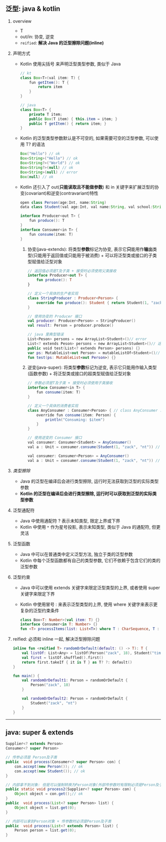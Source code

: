 ## 泛型: java & kotlin

1. overview

   - T
   - out/in: 协变, 逆变
   - `reified`: **解决 Java 的泛型擦除问题(inline)**

2. 声明方式

   - Kotlin 使用尖括号 <T> 来声明泛型类型参数, 类似于 Java

     ```java
     // kt
     class Box<T>(val item: T) {
         fun getItem(): T {
             return item
         }
     }

     // java
     class Box<T> {
         private T item;
         public Box(T item) { this.item = item; }
         public T getItem() { return item; }
     }
     ```

   - Kotlin 的泛型类型参数默认是不可空的, 如果需要可空的泛型参数, 可以使用 T? 的语法

     ```java
     Box("Hello") // ok
     Box<String>("Hello") // ok
     Box<String?>("World") // ok
     Box<String?>(null) // ok
     Box<String>(null) // error
     Box(null) // ok
     ```

   - Kotlin 还引入了 out(**只能读取且不能做参数**) 和 in 关键字来扩展泛型的协变(covariant)和逆变(contravariant)特性

     ```java
     open class Person(age:Int, name:String)
     data class Student(val age:Int, val name:String, val school:String) : Person(age, name)

     interface Producer<out T> {
         fun produce(): T
     }
     interface Consumer<in T> {
         fun consume(item: T)
     }
     ```

     1. 协变(java-extends): 将类型**参数**标记为协变, 表示它**只**能用作**输出**类型(只能用于返回值或只能用于被消费) + 可以将泛型类或接口的子类型赋值给泛型对象

        ```kotlin
        // 返回值必须是T及子类 + 接受时必须使用父类接收
        interface Producer<out T> {
            fun produce(): T
        }

        // 定义一个具体的生产者实现
        class StringProducer : Producer<Person> {
            override fun produce(): Student { return Student(1, "zack", "nt") }
        }

        // 使用协变的 Producer 接口
        val producer: Producer<Person> = StringProducer()
        val result: Person = producer.produce()

        // java 里典型错误
        List<Peson> persons = new ArrayList<Student>()// error
        List<? extends Peson> persons = new ArrayList<Student>()// 这样定义没有意义, 只能使用作为参数
        public void test(List<? extends Person> persons) {}
        var ps: MutableList<out Person> = mutableListOf<Student>()// 这样定义没有意义, 只能使用作为参数
        fun test(ps: MutableList<out Person>) {}
        ```

     2. 逆变(java-super): 将类型**参数**标记为逆变, 表示它只能用作输入类型(函数参数) + 将泛型类或接口的超类型赋值给泛型对象

        ```java
        // 参数必须是T及子类 + 接受时必须使用子类接收
        interface Consumer<in T> {
            fun consume(item: T)
        }

        // 定义一个具体的消费者实现
        class AnyConsumer : Consumer<Person> { // class AnyConsumer : Consumer<? super Person> {
            override fun consume(item: Person) {
                println("Consuming: $item")
            }
        }

        // 使用逆变的 Consumer 接口
        val consumer: Consumer<Student> = AnyConsumer()
        val a : Unit = consumer.consume(Student(1, "zack", "nt")) // ok

        val consumer: Consumer<Person> = AnyConsumer()
        val a : Unit = consumer.consume(Student(1, "zack", "nt")) // ok
        ```

3. _类型擦除_

   - Java 的泛型在编译后会进行类型擦除, 运行时无法获取到泛型的实际类型参数
   - **Kotlin 的泛型在编译后会进行类型擦除, 运行时可以获取到泛型的实际类型参数**

4. 泛型通配符

   - Java 中使用通配符 ? 表示未知类型, 限定上界或下界
   - Kotlin 中使用 `*` 作为星号投影, 表示未知类型, 类似于 Java 的通配符, 但更灵活

5. 泛型函数

   - Java 中可以在普通类中定义泛型方法, 独立于类的泛型参数
   - Kotlin 中每个泛型函数都有自己的类型参数, 它们不依赖于包含它们的类的泛型参数

6. 泛型约束

   - Java 中可以使用 extends 关键字来限定泛型类型的上界, 或者使用 super 关键字来限定下界
   - Kotlin 中使用冒号 : 来表示泛型类型的上界, 使用 where 关键字来表示更复杂的泛型约束条件

     ```kotlin
     class Box<T: Number>(val item: T) {}
     interface Consumer<in T: Number> {}
     fun <T> processItems(list: List<T>) where T : CharSequence, T : Comparable<T> {}
     ```

7. reified: 必须和 inline 一起, 解决泛型擦除问题

   ```kotlin
   inline fun <reified T> randomOrDefault(default: () -> T): T {
       val listOf: List<Any> = listOf(Person("zack", 18), Student("tim", "nt"))
       val first = listOf.shuffled().first()
       return first.takeIf { it is T } as T? ?: default()
   }

   fun main() {
       val randomOrDefault1: Person = randomOrDefault {
           Person("zack", 18)
       }

       val randomOrDefault2: Person = randomOrDefault {
           Student("zack", "nt")
       }
   }
   ```

---

## java: super & extends

```java
Supplier<? extends Person>
Consumer<? super Person>

// 传参必须是 Person及子类
public  void process(Consumer<? super Person> con) {
    con.accept(new Person()); // ok
    con.accept(new Student()); // ok
}

// 内部拿不到对象: 但是可以强制转换为Person对象(外部传参数时有限制必须是Person及子类)
public static void process2(Supplier<? super Person> con) {
    Object object = con.get();// ok
}
public  void process(List<? super Person> list) {
    Object object = list.get(0);
}

// 内部可以拿到Person对象 + 传参数时必须是Person及子类
public  void process(List<? extends Person> list) {
    Person person = list.get(0);
}
```
